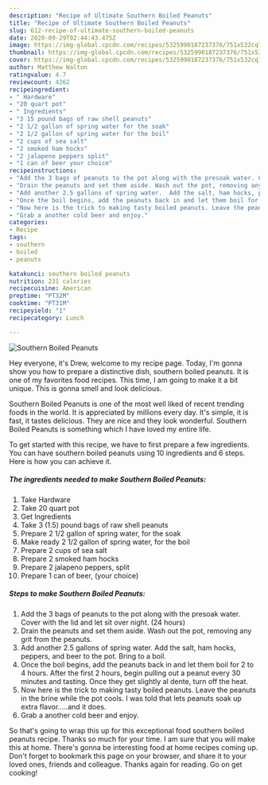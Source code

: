 ```yaml
---
description: "Recipe of Ultimate Southern Boiled Peanuts"
title: "Recipe of Ultimate Southern Boiled Peanuts"
slug: 612-recipe-of-ultimate-southern-boiled-peanuts
date: 2020-09-29T02:44:43.475Z
image: https://img-global.cpcdn.com/recipes/5325990187237376/751x532cq70/southern-boiled-peanuts-recipe-main-photo.jpg
thumbnail: https://img-global.cpcdn.com/recipes/5325990187237376/751x532cq70/southern-boiled-peanuts-recipe-main-photo.jpg
cover: https://img-global.cpcdn.com/recipes/5325990187237376/751x532cq70/southern-boiled-peanuts-recipe-main-photo.jpg
author: Matthew Walton
ratingvalue: 4.7
reviewcount: 4262
recipeingredient:
- " Hardware"
- "20 quart pot"
- " Ingredients"
- "3 15 pound bags of raw shell peanuts"
- "2 1/2 gallon of spring water for the soak"
- "2 1/2 gallon of spring water for the boil"
- "2 cups of sea salt"
- "2 smoked ham hocks"
- "2 jalapeno peppers split"
- "1 can of beer your choice"
recipeinstructions:
- "Add the 3 bags of peanuts to the pot along with the presoak water. Cover with the lid and let sit over night. (24 hours)"
- "Drain the peanuts and set them aside. Wash out the pot, removing any grit from the peanuts."
- "Add another 2.5 gallons of spring water.  Add the salt, ham hocks, peppers, and beer to the pot. Bring to a boil."
- "Once the boil begins, add the peanuts back in and let them boil for 2 to 4 hours. After the first 2 hours, begin pulling out a peanut every 30 minutes and tasting. Once they get slightly al dente, turn off the heat."
- "Now here is the trick to making tasty boiled peanuts. Leave the peanuts in the brine while the pot cools. I was told that lets peanuts soak up extra flavor.....and it does."
- "Grab a another cold beer and enjoy."
categories:
- Recipe
tags:
- southern
- boiled
- peanuts

katakunci: southern boiled peanuts 
nutrition: 231 calories
recipecuisine: American
preptime: "PT32M"
cooktime: "PT31M"
recipeyield: "1"
recipecategory: Lunch

---
```



![Southern Boiled Peanuts](https://img-global.cpcdn.com/recipes/5325990187237376/751x532cq70/southern-boiled-peanuts-recipe-main-photo.jpg)

Hey everyone, it's Drew, welcome to my recipe page. Today, I'm gonna show you how to prepare a distinctive dish, southern boiled peanuts. It is one of my favorites food recipes. This time, I am going to make it a bit unique. This is gonna smell and look delicious.



Southern Boiled Peanuts is one of the most well liked of recent trending foods in the world. It is appreciated by millions every day. It's simple, it is fast, it tastes delicious. They are nice and they look wonderful. Southern Boiled Peanuts is something which I have loved my entire life.


To get started with this recipe, we have to first prepare a few ingredients. You can have southern boiled peanuts using 10 ingredients and 6 steps. Here is how you can achieve it.

<!--inarticleads1-->

##### The ingredients needed to make Southern Boiled Peanuts:

1. Take  Hardware
1. Take 20 quart pot
1. Get  Ingredients
1. Take 3 (1.5) pound bags of raw shell peanuts
1. Prepare 2 1/2 gallon of spring water, for the soak
1. Make ready 2 1/2 gallon of spring water, for the boil
1. Prepare 2 cups of sea salt
1. Prepare 2 smoked ham hocks
1. Prepare 2 jalapeno peppers, split
1. Prepare 1 can of beer, (your choice)




<!--inarticleads2-->

##### Steps to make Southern Boiled Peanuts:

1. Add the 3 bags of peanuts to the pot along with the presoak water. Cover with the lid and let sit over night. (24 hours)
1. Drain the peanuts and set them aside. Wash out the pot, removing any grit from the peanuts.
1. Add another 2.5 gallons of spring water.  Add the salt, ham hocks, peppers, and beer to the pot. Bring to a boil.
1. Once the boil begins, add the peanuts back in and let them boil for 2 to 4 hours. After the first 2 hours, begin pulling out a peanut every 30 minutes and tasting. Once they get slightly al dente, turn off the heat.
1. Now here is the trick to making tasty boiled peanuts. Leave the peanuts in the brine while the pot cools. I was told that lets peanuts soak up extra flavor.....and it does.
1. Grab a another cold beer and enjoy.




So that's going to wrap this up for this exceptional food southern boiled peanuts recipe. Thanks so much for your time. I am sure that you will make this at home. There's gonna be interesting food at home recipes coming up. Don't forget to bookmark this page on your browser, and share it to your loved ones, friends and colleague. Thanks again for reading. Go on get cooking!
